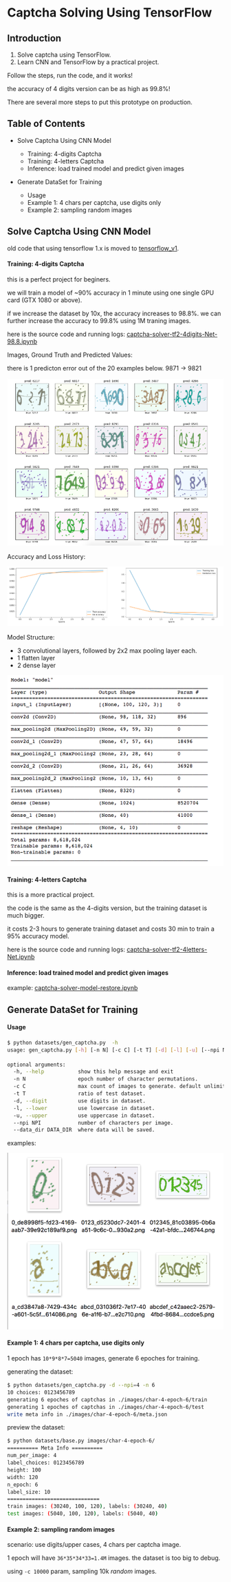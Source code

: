 # Captcha Solving Using TensorFlow


## Introduction

1. Solve captcha using TensorFlow.
2. Learn CNN and TensorFlow by a practical project.

Follow the steps,
run the code,
and it works!

the accuracy of 4 digits version can be as high as 99.8%!

There are several more steps to put this prototype on production.




## Table of Contents

- Solve Captcha Using CNN Model

  - Training: 4-digits Captcha
  - Training: 4-letters Captcha
  - Inference: load trained model and predict given images

- Generate DataSet for Training

  - Usage
  - Example 1: 4 chars per captcha, use digits only
  - Example 2: sampling random images

## Solve Captcha Using CNN Model


old code that using tensorflow 1.x is moved to [tensorflow_v1](tensorflow_v1).


#### Training: 4-digits Captcha

this is a perfect project for beginers.

we will train a model of ~90% accuracy in 1 minute using one single GPU card (GTX 1080 or above).

if we increase the dataset by 10x, the accuracy increases to 98.8%.
we can further increase the accuracy to 99.8% using 1M traning images.

here is the source code and running logs: [captcha-solver-tf2-4digits-Net-98.8.ipynb](captcha-solver-tf2-4digits-Net-98.8.ipynb)

Images, Ground Truth and Predicted Values:

there is 1 predicton error out of the 20 examples below. 9871 -> 9821

![](img-doc/result-preview-4digits.png)

Accuracy and Loss History:

![](img-doc/history-4digits.png)

Model Structure:

- 3 convolutional layers, followed by 2x2 max pooling layer each.
- 1 flatten layer
- 2 dense layer

![](img-doc/model-structure-net-for-4digits.png)


#### Training: 4-letters Captcha

this is a more practical project.

the code is the same as the 4-digits version, but the training dataset is much bigger.

it costs 2-3 hours to generate training dataset and costs 30 min to train a 95% accuracy model.

here is the source code and running logs: [captcha-solver-tf2-4letters-Net.ipynb](captcha-solver-tf2-4letters-Net.ipynb)


#### Inference: load trained model and predict given images

example: [captcha-solver-model-restore.ipynb](captcha-solver-model-restore.ipynb)


## Generate DataSet for Training

#### Usage

```bash
$ python datasets/gen_captcha.py  -h
usage: gen_captcha.py [-h] [-n N] [-c C] [-t T] [-d] [-l] [-u] [--npi NPI] [--data_dir DATA_DIR]

optional arguments:
  -h, --help           show this help message and exit
  -n N                 epoch number of character permutations.
  -c C                 max count of images to generate. default unlimited
  -t T                 ratio of test dataset.
  -d, --digit          use digits in dataset.
  -l, --lower          use lowercase in dataset.
  -u, --upper          use uppercase in dataset.
  --npi NPI            number of characters per image.
  --data_dir DATA_DIR  where data will be saved.
```

examples:

![](img-doc/data-set-example.png)

#### Example 1: 4 chars per captcha, use digits only

1 epoch has `10*9*8*7=5040` images, generate 6 epoches for training.

generating the dataset:

```bash
$ python datasets/gen_captcha.py -d --npi=4 -n 6
10 choices: 0123456789
generating 6 epoches of captchas in ./images/char-4-epoch-6/train
generating 1 epoches of captchas in ./images/char-4-epoch-6/test
write meta info in ./images/char-4-epoch-6/meta.json
```

preview the dataset:

```bash
$ python datasets/base.py images/char-4-epoch-6/
========== Meta Info ==========
num_per_image: 4
label_choices: 0123456789
height: 100
width: 120
n_epoch: 6
label_size: 10
==============================
train images: (30240, 100, 120), labels: (30240, 40)
test images: (5040, 100, 120), labels: (5040, 40)
```

#### Example 2: sampling random images

scenario: use digits/upper cases, 4 chars per captcha image.

1 epoch will have `36*35*34*33=1.4M` images. the dataset is too big to debug.

using `-c 10000` param, sampling 10k *random* images.


